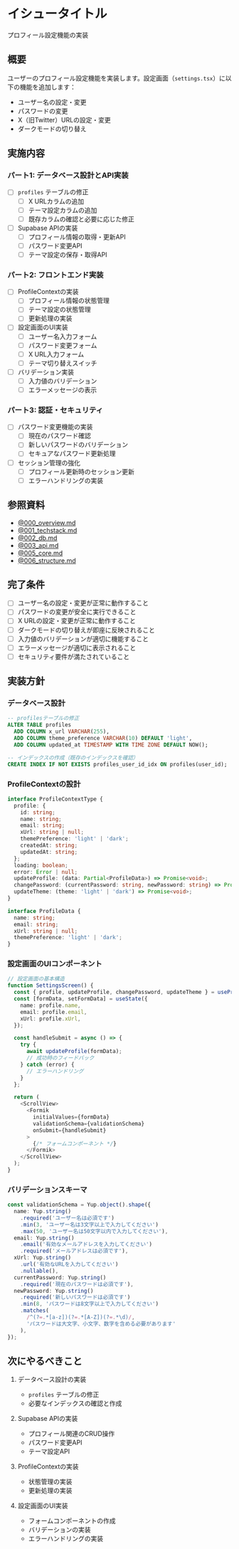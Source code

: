 # イシュータイトル
プロフィール設定機能の実装

## 概要
ユーザーのプロフィール設定機能を実装します。設定画面（`settings.tsx`）に以下の機能を追加します：
- ユーザー名の設定・変更
- パスワードの変更
- X（旧Twitter）URLの設定・変更
- ダークモードの切り替え

## 実施内容

### パート1: データベース設計とAPI実装
- [ ] `profiles` テーブルの修正
  - [ ] X URLカラムの追加
  - [ ] テーマ設定カラムの追加
  - [ ] 既存カラムの確認と必要に応じた修正
- [ ] Supabase APIの実装
  - [ ] プロフィール情報の取得・更新API
  - [ ] パスワード変更API
  - [ ] テーマ設定の保存・取得API

### パート2: フロントエンド実装
- [ ] ProfileContextの実装
  - [ ] プロフィール情報の状態管理
  - [ ] テーマ設定の状態管理
  - [ ] 更新処理の実装
- [ ] 設定画面のUI実装
  - [ ] ユーザー名入力フォーム
  - [ ] パスワード変更フォーム
  - [ ] X URL入力フォーム
  - [ ] テーマ切り替えスイッチ
- [ ] バリデーション実装
  - [ ] 入力値のバリデーション
  - [ ] エラーメッセージの表示

### パート3: 認証・セキュリティ
- [ ] パスワード変更機能の実装
  - [ ] 現在のパスワード確認
  - [ ] 新しいパスワードのバリデーション
  - [ ] セキュアなパスワード更新処理
- [ ] セッション管理の強化
  - [ ] プロフィール更新時のセッション更新
  - [ ] エラーハンドリングの実装

## 参照資料
- [@000_overview.md](プロジェクト概要・ブランディングカラー定義)
- [@001_techstack.md](技術スタック定義書)
- [@002_db.md](データベース設計書)
- [@003_api.md](API設計書)
- [@005_core.md](コア機能処理フロー)
- [@006_structure.md](アプリケーション構造定義書)

## 完了条件
- [ ] ユーザー名の設定・変更が正常に動作すること
- [ ] パスワードの変更が安全に実行できること
- [ ] X URLの設定・変更が正常に動作すること
- [ ] ダークモードの切り替えが即座に反映されること
- [ ] 入力値のバリデーションが適切に機能すること
- [ ] エラーメッセージが適切に表示されること
- [ ] セキュリティ要件が満たされていること

## 実装方針

### データベース設計
```sql
-- profilesテーブルの修正
ALTER TABLE profiles
  ADD COLUMN x_url VARCHAR(255),
  ADD COLUMN theme_preference VARCHAR(10) DEFAULT 'light',
  ADD COLUMN updated_at TIMESTAMP WITH TIME ZONE DEFAULT NOW();

-- インデックスの作成（既存のインデックスを確認）
CREATE INDEX IF NOT EXISTS profiles_user_id_idx ON profiles(user_id);
```

### ProfileContextの設計
```typescript
interface ProfileContextType {
  profile: {
    id: string;
    name: string;
    email: string;
    xUrl: string | null;
    themePreference: 'light' | 'dark';
    createdAt: string;
    updatedAt: string;
  };
  loading: boolean;
  error: Error | null;
  updateProfile: (data: Partial<ProfileData>) => Promise<void>;
  changePassword: (currentPassword: string, newPassword: string) => Promise<void>;
  updateTheme: (theme: 'light' | 'dark') => Promise<void>;
}

interface ProfileData {
  name: string;
  email: string;
  xUrl: string | null;
  themePreference: 'light' | 'dark';
}
```

### 設定画面のUIコンポーネント
```typescript
// 設定画面の基本構造
function SettingsScreen() {
  const { profile, updateProfile, changePassword, updateTheme } = useProfile();
  const [formData, setFormData] = useState({
    name: profile.name,
    email: profile.email,
    xUrl: profile.xUrl,
  });

  const handleSubmit = async () => {
    try {
      await updateProfile(formData);
      // 成功時のフィードバック
    } catch (error) {
      // エラーハンドリング
    }
  };

  return (
    <ScrollView>
      <Formik
        initialValues={formData}
        validationSchema={validationSchema}
        onSubmit={handleSubmit}
      >
        {/* フォームコンポーネント */}
      </Formik>
    </ScrollView>
  );
}
```

### バリデーションスキーマ
```typescript
const validationSchema = Yup.object().shape({
  name: Yup.string()
    .required('ユーザー名は必須です')
    .min(3, 'ユーザー名は3文字以上で入力してください')
    .max(50, 'ユーザー名は50文字以内で入力してください'),
  email: Yup.string()
    .email('有効なメールアドレスを入力してください')
    .required('メールアドレスは必須です'),
  xUrl: Yup.string()
    .url('有効なURLを入力してください')
    .nullable(),
  currentPassword: Yup.string()
    .required('現在のパスワードは必須です'),
  newPassword: Yup.string()
    .required('新しいパスワードは必須です')
    .min(8, 'パスワードは8文字以上で入力してください')
    .matches(
      /^(?=.*[a-z])(?=.*[A-Z])(?=.*\d)/,
      'パスワードは大文字、小文字、数字を含める必要があります'
    ),
});
```

## 次にやるべきこと
1. データベース設計の実装
   - `profiles` テーブルの修正
   - 必要なインデックスの確認と作成

2. Supabase APIの実装
   - プロフィール関連のCRUD操作
   - パスワード変更API
   - テーマ設定API

3. ProfileContextの実装
   - 状態管理の実装
   - 更新処理の実装

4. 設定画面のUI実装
   - フォームコンポーネントの作成
   - バリデーションの実装
   - エラーハンドリングの実装
